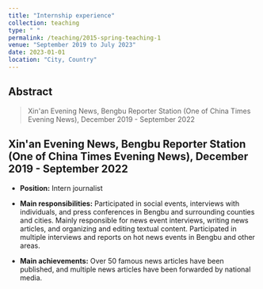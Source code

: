```yaml
---
title: "Internship experience"
collection: teaching
type: " "
permalink: /teaching/2015-spring-teaching-1
venue: "September 2019 to July 2023"
date: 2023-01-01
location: "City, Country"
---
```

## Abstract
> Xin'an Evening News, Bengbu Reporter Station (One of China Times Evening News), December 2019 - September 2022

## Xin'an Evening News, Bengbu Reporter Station (One of China Times Evening News), December 2019 - September 2022

* **Position:** Intern journalist

* **Main responsibilities:** Participated in social events, interviews with individuals, and press conferences in Bengbu and surrounding counties and cities. Mainly responsible for news event interviews, writing news articles, and organizing and editing textual content. Participated in multiple interviews and reports on hot news events in Bengbu and other areas.

* **Main achievements:** Over 50 famous news articles have been published, and multiple news articles have been forwarded by national media.
